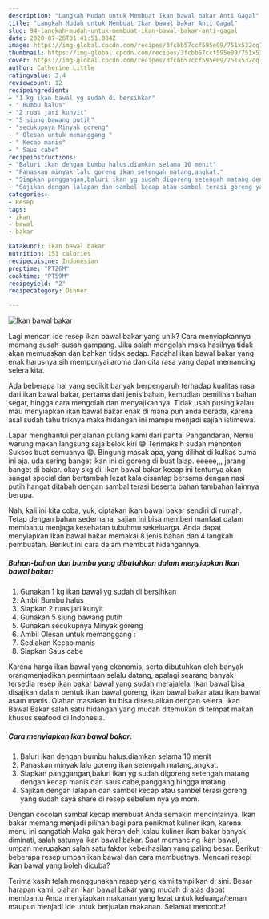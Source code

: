 ```yaml
---
description: "Langkah Mudah untuk Membuat Ikan bawal bakar Anti Gagal"
title: "Langkah Mudah untuk Membuat Ikan bawal bakar Anti Gagal"
slug: 94-langkah-mudah-untuk-membuat-ikan-bawal-bakar-anti-gagal
date: 2020-07-26T01:41:51.084Z
image: https://img-global.cpcdn.com/recipes/3fcbb57ccf595e09/751x532cq70/ikan-bawal-bakar-foto-resep-utama.jpg
thumbnail: https://img-global.cpcdn.com/recipes/3fcbb57ccf595e09/751x532cq70/ikan-bawal-bakar-foto-resep-utama.jpg
cover: https://img-global.cpcdn.com/recipes/3fcbb57ccf595e09/751x532cq70/ikan-bawal-bakar-foto-resep-utama.jpg
author: Catherine Little
ratingvalue: 3.4
reviewcount: 12
recipeingredient:
- "1 kg ikan bawal yg sudah di bersihkan"
- " Bumbu halus"
- "2 ruas jari kunyit"
- "5 siung bawang putih"
- "secukupnya Minyak goreng"
- " Olesan untuk memanggang "
- " Kecap manis"
- " Saus cabe"
recipeinstructions:
- "Baluri ikan dengan bumbu halus.diamkan selama 10 menit"
- "Panaskan minyak lalu goreng ikan setengah matang,angkat."
- "Siapkan panggangan,baluri ikan yg sudah digoreng setengah matang dengan kecap manis dan saus cabe,panggang hingga matang."
- "Sajikan dengan lalapan dan sambel kecap atau sambel terasi goreng yang sudah saya share di resep sebelum nya ya mom."
categories:
- Resep
tags:
- ikan
- bawal
- bakar

katakunci: ikan bawal bakar 
nutrition: 151 calories
recipecuisine: Indonesian
preptime: "PT26M"
cooktime: "PT59M"
recipeyield: "2"
recipecategory: Dinner

---
```



![Ikan bawal bakar](https://img-global.cpcdn.com/recipes/3fcbb57ccf595e09/751x532cq70/ikan-bawal-bakar-foto-resep-utama.jpg)

Lagi mencari ide resep ikan bawal bakar yang unik? Cara menyiapkannya memang susah-susah gampang. Jika salah mengolah maka hasilnya tidak akan memuaskan dan bahkan tidak sedap. Padahal ikan bawal bakar yang enak harusnya sih mempunyai aroma dan cita rasa yang dapat memancing selera kita.

Ada beberapa hal yang sedikit banyak berpengaruh terhadap kualitas rasa dari ikan bawal bakar, pertama dari jenis bahan, kemudian pemilihan bahan segar, hingga cara mengolah dan menyajikannya. Tidak usah pusing kalau mau menyiapkan ikan bawal bakar enak di mana pun anda berada, karena asal sudah tahu triknya maka hidangan ini mampu menjadi sajian istimewa.

Lapar menghantui perjalanan pulang kami dari pantai Pangandaran, Nemu warung makan langsung saja belok kiri 😅 Terimaksih sudah menonton Sukses buat semuanya 😁. Bingung masak apa, yang dilihat di kulkas cuma ini aja. uda sering banget ikan ini di goreng di buat lalap. eeeee,,, jarang banget di bakar. okay skg di. Ikan bawal bakar kecap ini tentunya akan sangat special dan bertambah lezat kala disantap bersama dengan nasi putih hangat ditabah dengan sambal terasi beserta bahan tambahan lainnya berupa.


Nah, kali ini kita coba, yuk, ciptakan ikan bawal bakar sendiri di rumah. Tetap dengan bahan sederhana, sajian ini bisa memberi manfaat dalam membantu menjaga kesehatan tubuhmu sekeluarga. Anda dapat menyiapkan Ikan bawal bakar memakai 8 jenis bahan dan 4 langkah pembuatan. Berikut ini cara dalam membuat hidangannya.

<!--inarticleads1-->

##### Bahan-bahan dan bumbu yang dibutuhkan dalam menyiapkan Ikan bawal bakar:

1. Gunakan 1 kg ikan bawal yg sudah di bersihkan
1. Ambil  Bumbu halus
1. Siapkan 2 ruas jari kunyit
1. Gunakan 5 siung bawang putih
1. Gunakan secukupnya Minyak goreng
1. Ambil  Olesan untuk memanggang :
1. Sediakan  Kecap manis
1. Siapkan  Saus cabe


Karena harga ikan bawal yang ekonomis, serta dibutuhkan oleh banyak orangmenjadikan permintaan selalu datang, apalagi searang banyak tersedia resep ikan bakar bawal yang sudah merajalela. Ikan bawal bisa disajikan dalam bentuk ikan bawal goreng, ikan bawal bakar atau ikan bawal asam manis. Olahan masakan itu bisa disesuaikan dengan selera. Ikan Bawal Bakar salah satu hidangan yang mudah ditemukan di tempat makan khusus seafood di Indonesia. 

<!--inarticleads2-->

##### Cara menyiapkan Ikan bawal bakar:

1. Baluri ikan dengan bumbu halus.diamkan selama 10 menit
1. Panaskan minyak lalu goreng ikan setengah matang,angkat.
1. Siapkan panggangan,baluri ikan yg sudah digoreng setengah matang dengan kecap manis dan saus cabe,panggang hingga matang.
1. Sajikan dengan lalapan dan sambel kecap atau sambel terasi goreng yang sudah saya share di resep sebelum nya ya mom.


Dengan cocolan sambal kecap membuat Anda semakin mencintainya. Ikan bakar memang menjadi pilihan bagi para penikmat kuliner ikan, karena menu ini sangatlah Maka gak heran deh kalau kuliner ikan bakar banyak diminati, salah satunya ikan bawal bakar. Saat memancing ikan bawal, umpan merupakan salah satu faktor keberhasilan yang paling besar. Berikut beberapa resep umpan ikan bawal dan cara membuatnya. Mencari resepi ikan bawal yang boleh dicuba? 

Terima kasih telah menggunakan resep yang kami tampilkan di sini. Besar harapan kami, olahan Ikan bawal bakar yang mudah di atas dapat membantu Anda menyiapkan makanan yang lezat untuk keluarga/teman maupun menjadi ide untuk berjualan makanan. Selamat mencoba!
